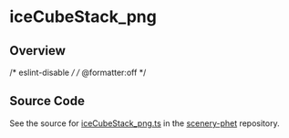 # iceCubeStack_png

## Overview

/* eslint-disable */
/* @formatter:off */



## Source Code

See the source for [iceCubeStack_png.ts](https://github.com/phetsims/scenery-phet/blob/main/images/iceCubeStack_png.ts) in the [scenery-phet](https://github.com/phetsims/scenery-phet) repository.
